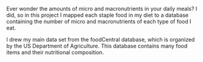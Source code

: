 Ever wonder the amounts of micro and macronutrients in your daily meals? I did, so in this project I mapped each staple food in my diet to a database containing the number of micro and macronutrients of each type of food I eat. 

I drew my main data set from the foodCentral database, which is organized by the US Department of Agriculture. This database contains many food items and their nutritional composition. 
